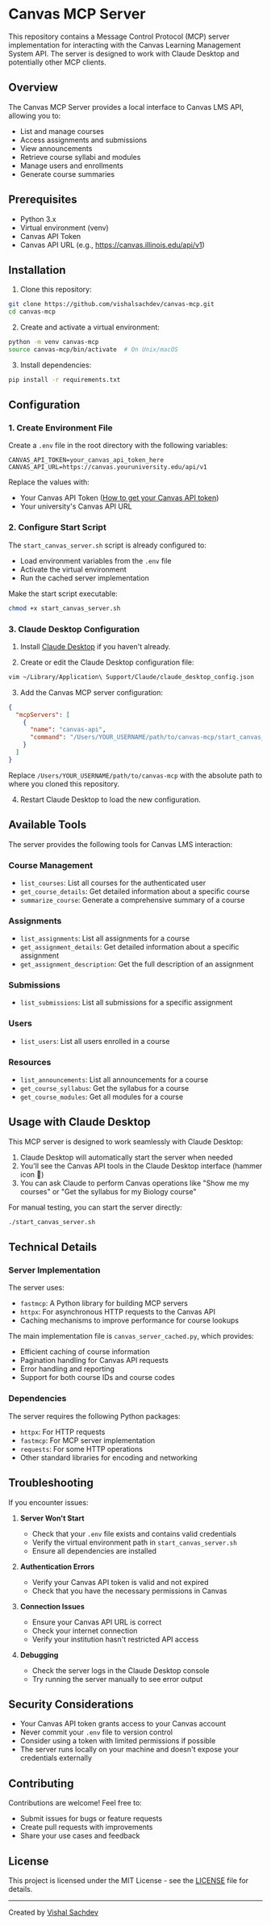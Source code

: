 # Canvas MCP Server

This repository contains a Message Control Protocol (MCP) server implementation for interacting with the Canvas Learning Management System API. The server is designed to work with Claude Desktop and potentially other MCP clients.

## Overview

The Canvas MCP Server provides a local interface to Canvas LMS API, allowing you to:
- List and manage courses
- Access assignments and submissions
- View announcements
- Retrieve course syllabi and modules
- Manage users and enrollments
- Generate course summaries

## Prerequisites

- Python 3.x
- Virtual environment (venv)
- Canvas API Token
- Canvas API URL (e.g., https://canvas.illinois.edu/api/v1)

## Installation

1. Clone this repository:
```bash
git clone https://github.com/vishalsachdev/canvas-mcp.git
cd canvas-mcp
```

2. Create and activate a virtual environment:
```bash
python -m venv canvas-mcp
source canvas-mcp/bin/activate  # On Unix/macOS
```

3. Install dependencies:
```bash
pip install -r requirements.txt
```

## Configuration

### 1. Create Environment File

Create a `.env` file in the root directory with the following variables:

```
CANVAS_API_TOKEN=your_canvas_api_token_here
CANVAS_API_URL=https://canvas.youruniversity.edu/api/v1
```

Replace the values with:
- Your Canvas API Token ([How to get your Canvas API token](https://community.canvaslms.com/t5/Canvas-Basics-Guide/How-do-I-manage-API-access-tokens-in-my-user-account/ta-p/615312))
- Your university's Canvas API URL

### 2. Configure Start Script

The `start_canvas_server.sh` script is already configured to:
- Load environment variables from the `.env` file
- Activate the virtual environment
- Run the cached server implementation

Make the start script executable:
```bash
chmod +x start_canvas_server.sh
```

### 3. Claude Desktop Configuration

1. Install [Claude Desktop](https://claude.ai/download) if you haven't already.

2. Create or edit the Claude Desktop configuration file:
```bash
vim ~/Library/Application\ Support/Claude/claude_desktop_config.json
```

3. Add the Canvas MCP server configuration:
```json
{
  "mcpServers": [
    {
      "name": "canvas-api",
      "command": "/Users/YOUR_USERNAME/path/to/canvas-mcp/start_canvas_server.sh"
    }
  ]
}
```

Replace `/Users/YOUR_USERNAME/path/to/canvas-mcp` with the absolute path to where you cloned this repository.

4. Restart Claude Desktop to load the new configuration.

## Available Tools

The server provides the following tools for Canvas LMS interaction:

### Course Management
- `list_courses`: List all courses for the authenticated user
- `get_course_details`: Get detailed information about a specific course
- `summarize_course`: Generate a comprehensive summary of a course

### Assignments
- `list_assignments`: List all assignments for a course
- `get_assignment_details`: Get detailed information about a specific assignment
- `get_assignment_description`: Get the full description of an assignment

### Submissions
- `list_submissions`: List all submissions for a specific assignment

### Users
- `list_users`: List all users enrolled in a course

### Resources
- `list_announcements`: List all announcements for a course
- `get_course_syllabus`: Get the syllabus for a course
- `get_course_modules`: Get all modules for a course

## Usage with Claude Desktop

This MCP server is designed to work seamlessly with Claude Desktop:

1. Claude Desktop will automatically start the server when needed
2. You'll see the Canvas API tools in the Claude Desktop interface (hammer icon 🔨)
3. You can ask Claude to perform Canvas operations like "Show me my courses" or "Get the syllabus for my Biology course"

For manual testing, you can start the server directly:
```bash
./start_canvas_server.sh
```

## Technical Details

### Server Implementation

The server uses:
- `fastmcp`: A Python library for building MCP servers
- `httpx`: For asynchronous HTTP requests to the Canvas API
- Caching mechanisms to improve performance for course lookups

The main implementation file is `canvas_server_cached.py`, which provides:
- Efficient caching of course information
- Pagination handling for Canvas API requests
- Error handling and reporting
- Support for both course IDs and course codes


### Dependencies

The server requires the following Python packages:
- `httpx`: For HTTP requests
- `fastmcp`: For MCP server implementation
- `requests`: For some HTTP operations
- Other standard libraries for encoding and networking

## Troubleshooting

If you encounter issues:

1. **Server Won't Start**
   - Check that your `.env` file exists and contains valid credentials
   - Verify the virtual environment path in `start_canvas_server.sh`
   - Ensure all dependencies are installed

2. **Authentication Errors**
   - Verify your Canvas API token is valid and not expired
   - Check that you have the necessary permissions in Canvas

3. **Connection Issues**
   - Ensure your Canvas API URL is correct
   - Check your internet connection
   - Verify your institution hasn't restricted API access

4. **Debugging**
   - Check the server logs in the Claude Desktop console
   - Try running the server manually to see error output

## Security Considerations

- Your Canvas API token grants access to your Canvas account
- Never commit your `.env` file to version control
- Consider using a token with limited permissions if possible
- The server runs locally on your machine and doesn't expose your credentials externally

## Contributing

Contributions are welcome! Feel free to:
- Submit issues for bugs or feature requests
- Create pull requests with improvements
- Share your use cases and feedback

## License

This project is licensed under the MIT License - see the [LICENSE](LICENSE) file for details.

---

Created by [Vishal Sachdev](https://github.com/vishalsachdev)
